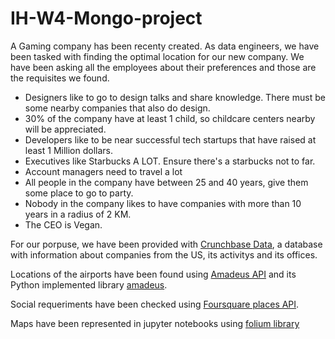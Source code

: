 # IH-W4-Mongo-project

A Gaming company has been recenty created. As data engineers, we have been tasked with finding the optimal location for our new company. We have been asking all the employees about their preferences and those are the requisites we found.

- Designers like to go to design talks and share knowledge. There must be some nearby companies that also do design.
- 30% of the company have at least 1 child, so childcare centers nearby will be appreciated.
- Developers like to be near successful tech startups that have raised at least 1 Million dollars.
- Executives like Starbucks A LOT. Ensure there's a starbucks not to far.
- Account managers need to travel a lot
- All people in the company have between 25 and 40 years, give them some place to go to party.
- Nobody in the company likes to have companies with more than 10 years in a radius of 2 KM.
- The CEO is Vegan.

For our porpuse, we have been provided with [Crunchbase Data](https://data.crunchbase.com/docs), a database with information about companies from the US, its activitys and its offices.

Locations of the airports have been found using [Amadeus API](https://developers.amadeus.com/) and its Python implemented library [amadeus](https://github.com/amadeus4dev/amadeus-python).

Social requeriments have been checked using [Foursquare places API](https://developer.foursquare.com/docs/places-api/).

Maps have been represented in jupyter notebooks using [folium library](https://python-visualization.github.io/folium/)
